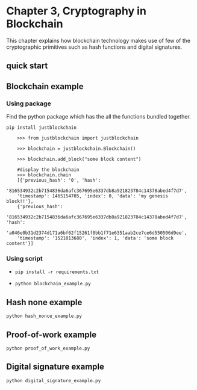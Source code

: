# Chapter 3, Cryptography in Blockchain
This chapter explains how blockchain technology makes use of few of the cryptographic primitives such as hash functions and digital signatures.


## quick start

## Blockchain example

### Using package

Find the python package which has the all the functions bundled together.

``pip install justblockchain``

```
    >>> from justblockchain import justblockchain
    
    >>> blockchain = justblockchain.Blockchain()
    
    >>> blockchain.add_block("some block content")

    #display the blockchain
    >>> blockchain.chain
    [{'previous_hash': '0', 'hash':
    '816534932c2b7154836da6afc367695e6337db8a921823784c14378abed4f7d7',
    'timestamp': 1465154705, 'index': 0, 'data': 'my genesis block!!'},
    {'previous_hash':
    '816534932c2b7154836da6afc367695e6337db8a921823784c14378abed4f7d7', 'hash':
    'a046e0b31d2374d171a6bf62f15261f8bb1f71e6351aab2ce7ce6d550506d9ee',
    'timestamp': '1521013680', 'index': 1, 'data': 'some block content'}]

```

### Using script

* ``pip install -r requirements.txt``

* ``python blockchain_example.py``

## Hash none example

```python hash_nonce_example.py```

## Proof-of-work example

```python proof_of_work_example.py```

## Digital signature example

```python digital_signature_example.py```
